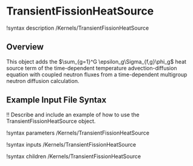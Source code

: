 # TransientFissionHeatSource

!syntax description /Kernels/TransientFissionHeatSource

## Overview

This object adds the $\sum_{g=1}^G \epsilon_g\Sigma_{f,g}\phi_g$ heat source term of the
time-dependent temperature advection-diffusion equation with coupled neutron fluxes from a
time-dependent multigroup neutron diffusion calculation.

## Example Input File Syntax

!! Describe and include an example of how to use the TransientFissionHeatSource object.

!syntax parameters /Kernels/TransientFissionHeatSource

!syntax inputs /Kernels/TransientFissionHeatSource

!syntax children /Kernels/TransientFissionHeatSource
